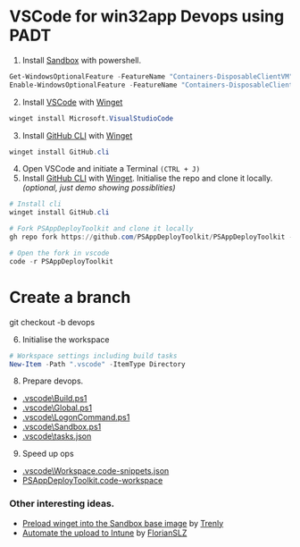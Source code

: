 # VSCode for win32app Devops using PADT

1. Install [Sandbox](https://docs.microsoft.com/en-us/windows/security/threat-protection/windows-sandbox/windows-sandbox-overview) with powershell.
```powershell
Get-WindowsOptionalFeature -FeatureName "Containers-DisposableClientVM" -Online
Enable-WindowsOptionalFeature -FeatureName "Containers-DisposableClientVM" -Online
```

2. Install [VSCode](https://code.visualstudio.com/) with [Winget](https://docs.microsoft.com/en-us/windows/package-manager/winget/)
```powershell
winget install Microsoft.VisualStudioCode
```

3. Install [GitHub CLI](https://cli.github.com/) with [Winget](https://docs.microsoft.com/en-us/windows/package-manager/winget/)
```powershell
winget install GitHub.cli
```

4. Open VSCode and initiate a Terminal `(CTRL + J)`
5. Install [GitHub CLI](https://cli.github.com/) with [Winget](https://docs.microsoft.com/en-us/windows/package-manager/winget/). Initialise the repo and clone it locally. *(optional, just demo showing possiblities)*
```powershell
# Install cli
winget install GitHub.cli

# Fork PSAppDeployToolkit and clone it locally
gh repo fork https://github.com/PSAppDeployToolkit/PSAppDeployToolkit --clone

# Open the fork in vscode
code -r PSAppDeployToolkit
```

# Create a branch
git checkout -b devops

6. Initialise the workspace
```powershell
# Workspace settings including build tasks
New-Item -Path ".vscode" -ItemType Directory
```

8. Prepare devops.

- [.vscode\Build.ps1](https://github.com/MEConfigMgr/PSAppDeployToolkit/edit/master/.vscode/Build.ps1)
- [.vscode\Global.ps1](https://github.com/MEConfigMgr/PSAppDeployToolkit/edit/master/.vscode/Global.ps1)
- [.vscode\LogonCommand.ps1](https://github.com/PSAppDeployToolkit/vscode/edit/master/.vscode/LogonCommand.ps1)
- [.vscode\Sandbox.ps1](https://github.com/MEConfigMgr/PSAppDeployToolkit/edit/master/.vscode/Sandbox.ps1)
- [.vscode\tasks.json](https://github.com/MEConfigMgr/PSAppDeployToolkit/edit/master/.vscode/tasks.json)

9. Speed up ops
- [.vscode\Workspace.code-snippets.json](https://github.com/MEConfigMgr/PSAppDeployToolkit/edit/master/.vscode/Workspace.code-snippets.json)
- [PSAppDeployToolkit.code-workspace](https://github.com/MEConfigMgr/PSAppDeployToolkit/edit/master/PSAppDeployToolkit.code-workspace)

### Other interesting ideas.

- [Preload winget into the Sandbox base image](https://github.com/microsoft/winget-pkgs/discussions/56530) by [Trenly](https://github.com/Trenly)
- [Automate the upload to Intune](https://github.com/FlorianSLZ/scloud/tree/main/intune-win32-deployment) by [FlorianSLZ](https://github.com/FlorianSLZ)